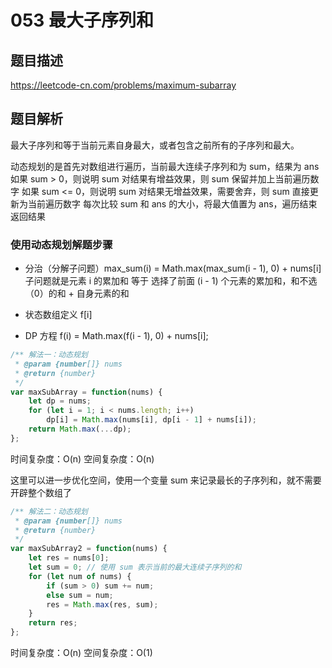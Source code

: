 # 053 最大子序列和

## 题目描述

<https://leetcode-cn.com/problems/maximum-subarray>

## 题目解析

最大子序列和等于当前元素自身最大，或者包含之前所有的子序列和最大。

动态规划的是首先对数组进行遍历，当前最大连续子序列和为 sum，结果为 ans
如果 sum > 0，则说明 sum 对结果有增益效果，则 sum 保留并加上当前遍历数字
如果 sum <= 0，则说明 sum 对结果无增益效果，需要舍弃，则 sum 直接更新为当前遍历数字
每次比较 sum 和 ans 的大小，将最大值置为 ans，遍历结束返回结果

### 使用动态规划解题步骤

- 分治（分解子问题）max_sum(i) = Math.max(max_sum(i - 1), 0) + nums[i]
  子问题就是元素 i 的累加和 等于 选择了前面 (i - 1) 个元素的累加和，和不选（0）的和 + 自身元素的和

- 状态数组定义 f[i]

- DP 方程
  f(i) = Math.max(f(i - 1), 0) + nums[i];

```js
/** 解法一：动态规划
 * @param {number[]} nums
 * @return {number}
 */
var maxSubArray = function(nums) {
    let dp = nums;
    for (let i = 1; i < nums.length; i++)
        dp[i] = Math.max(nums[i], dp[i - 1] + nums[i]);
    return Math.max(...dp);
};
```

时间复杂度：O(n)
空间复杂度：O(n)

这里可以进一步优化空间，使用一个变量 sum 来记录最长的子序列和，就不需要开辟整个数组了

```js
/** 解法二：动态规划
 * @param {number[]} nums
 * @return {number}
 */
var maxSubArray2 = function(nums) {
    let res = nums[0];
    let sum = 0; // 使用 sum 表示当前的最大连续子序列的和
    for (let num of nums) {
        if (sum > 0) sum += num;
        else sum = num;
        res = Math.max(res, sum);
    }
    return res;
};
```

时间复杂度：O(n)
空间复杂度：O(1)
